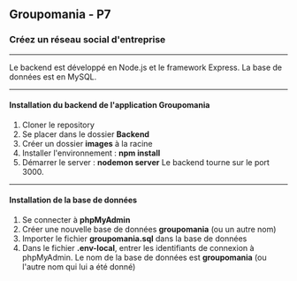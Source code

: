 ## Groupomania - P7 
### Créez un réseau social d'entreprise
___
Le backend est développé en Node.js et le framework Express. La base de données est en MySQL.
___
#### Installation du backend de l'application Groupomania

1. Cloner le repository
2. Se placer dans le dossier **Backend**
3. Créer un dossier **images** à la racine
4. Installer l'environnement : **npm install**
5. Démarrer le server : **nodemon server**
Le backend tourne sur le port 3000.

____
#### Installation de la base de données

1. Se connecter à **phpMyAdmin**
2. Créer une nouvelle base de données **groupomania** (ou un autre nom)
3. Importer le fichier **groupomania.sql** dans la base de données
4. Dans le fichier **.env-local**, entrer les identifiants de connexion à phpMyAdmin. Le nom de la base de données est **groupomania** (ou l'autre nom qui lui a été donné)

